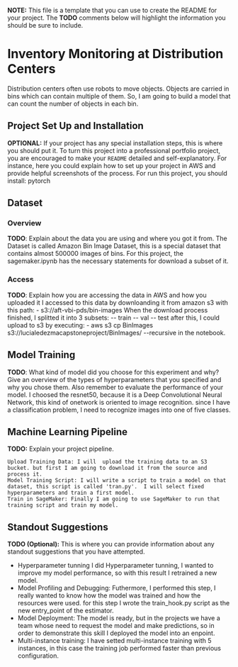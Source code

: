 **NOTE:** This file is a template that you can use to create the README for your project. The **TODO** comments below will highlight the information you should be sure to include.

# Inventory Monitoring at Distribution Centers

Distribution centers often use robots to move objects. Objects are carried in bins which can contain multiple of them.
So, I am going to build a model that can count the number of objects in each bin.

## Project Set Up and Installation
**OPTIONAL:** If your project has any special installation steps, this is where you should put it. To turn this project into a professional portfolio project, you are encouraged to make your `README` detailed and self-explanatory. For instance, here you could explain how to set up your project in AWS and provide helpful screenshots of the process.
For run this project, you should install:
pytorch


## Dataset

### Overview
**TODO**: Explain about the data you are using and where you got it from.
The Dataset is called  Amazon Bin Image Dataset, this is a special dataset that contains almost 500000 images of bins.
For this project, the sagemaker.ipynb has the necessary statements for download a subset of it. 

### Access
**TODO**: Explain how you are accessing the data in AWS and how you uploaded it
I accessed to this data by  downloanding it from amazon s3 with this path: 
    - s3://aft-vbi-pds/bin-images
When the download process finished, I splitted it into 3 subsets:
    -- train
    -- val
    -- test
after this, I could upload to s3 by executing:
    - aws s3 cp  BinImages  s3://lucialedezmacapstoneproject/BinImages/  --recursive
  in the notebook.

## Model Training
**TODO**: What kind of model did you choose for this experiment and why? Give an overview of the types of hyperparameters that you specified and why you chose them. Also remember to evaluate the performance of your model.
I choosed the resnet50, because it is a Deep Convolutional Neural Network,  this kind of onetwork is oriented to image recognition.  since I have a classification problem, I need to recognize images into one of five classes. 


## Machine Learning Pipeline
**TODO:** Explain your project pipeline.

    Upload Training Data: I will  upload the training data to an S3 bucket. but first I am going to download it from the source and process it.
    Model Training Script: I will write a script to train a model on that dataset, this script is called 'tran.py'.  I will select fixed hyperparameters and train a first model.
    Train in SageMaker: Finally I am going to use SageMaker to run that training script and train my model.
    


## Standout Suggestions
**TODO (Optional):** This is where you can provide information about any standout suggestions that you have attempted.
  - Hyperparameter tunning  I did Hyperparameter tunning, I wanted to improve my model performance, so with this result I retrained a new model. 
  - Model Profiling and Debugging: Futhermore, I performed this step, I really wanted to know how the model was trained and how the resources were used. for this step I wrote the train_hook.py script as the new  entry_point of the estimator.
  - Model Deployment:  The model is ready, but in the projects we have a team whose need to request the model and make predictions, so in order to demonstrate this skill I deployed the model into an enpoint.
  - Multi-instance training: I have setted multi-instance training with 5 instances, in this case the training job performed faster than previous configuration.